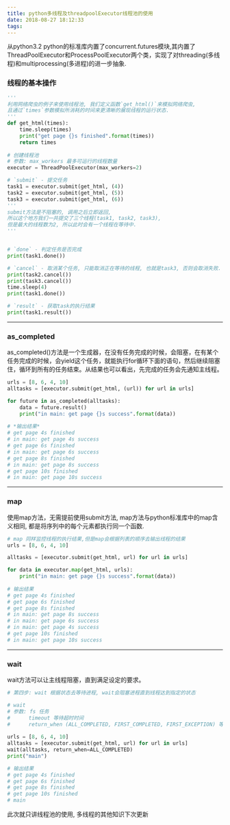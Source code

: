 ```yaml
---
title: python多线程及threadpoolExecutor线程池的使用
date: 2018-08-27 18:12:33
tags:
---
```


从python3.2 python的标准库内置了concurrent.futures模块,其内置了ThreadPoolExecutor和ProcessPoolExecutor两个类，实现了对threading(多线程)和multiprocessing(多进程)的进一步抽象.


<!-- more -->

### 线程的基本操作
```python
'''
利用网络爬虫的例子来使用线程池, 我们定义函数`get_html()`来模拟网络爬虫, 
且通过`times`参数模拟所消耗的时间来更清晰的展现线程的运行状态.
'''
def get_html(times):
    time.sleep(times)
    print("get page {}s finished".format(times))
    return times
    
# 创建线程池
# 参数: max_workers 最多可运行的线程数量
executor = ThreadPoolExecutor(max_workers=2)

# `submit` - 提交任务
task1 = executor.submit(get_html, (4))
task2 = executor.submit(get_html, (5))
task3 = executor.submit(get_html, (6))
'''
submit方法是不阻塞的, 调用之后立即返回, 
所以这个地方我们一共提交了三个线程(task1, task2, task3), 
但是最大的线程数为2, 所以此时会有一个线程在等待中.
'''


# `done` - 判定任务是否完成
print(task1.done())

# `cancel` - 取消某个任务, 只能取消正在等待的线程, 也就是task3, 否则会取消失败.
print(task2.cancel())
print(task3.cancel())
time.sleep(4)
print(task1.done())

# `result` - 获取task的执行结果
print(task1.result())
```


-----------
### as_completed 
as_completed()方法是一个生成器，在没有任务完成的时候，会阻塞，在有某个任务完成的时候，会yield这个任务，就能执行for循环下面的语句，然后继续阻塞住，循环到所有的任务结束。从结果也可以看出，先完成的任务会先通知主线程。

```python
urls = [8, 6, 4, 10]
alltasks = [executor.submit(get_html, (url)) for url in urls]

for future in as_completed(alltasks):
    data = future.result()
    print("in main: get page {}s success".format(data))
    
# *输出结果*
# get page 4s finished
# in main: get page 4s success
# get page 6s finished
# in main: get page 6s success
# get page 8s finished
# in main: get page 8s success
# get page 10s finished
# in main: get page 10s success

```
-----------

### map 
使用map方法，无需提前使用submit方法, map方法与python标准库中的map含义相同, 都是将序列中的每个元素都执行同一个函数.
```python
# map 同样监控线程的执行结果,但是map会根据列表的顺序去输出线程的结果
urls = [8, 6, 4, 10]

alltasks = [executor.submit(get_html, url) for url in urls]

for data in executor.map(get_html, urls):
    print("in main: get page {}s success".format(data))
    
# 输出结果
# get page 4s finished
# get page 6s finished
# get page 8s finished
# in main: get page 8s success
# in main: get page 6s success
# in main: get page 4s success
# get page 10s finished
# in main: get page 10s success

```

-----------
### wait
wait方法可以让主线程阻塞，直到满足设定的要求。
```python
# 第四步: wait 根据状态去等待进程, wait会阻塞进程直到线程达到指定的状态

# wait
# 参数: fs 任务
#      timeout 等待超时时间
#      return_when (ALL_COMPLETED, FIRST_COMPLETED, FIRST_EXCEPTION) 等待条件  默认ALL_COMPLETED
       
urls = [8, 6, 4, 10]
alltasks = [executor.submit(get_html, url) for url in urls]
wait(alltasks, return_when=ALL_COMPLETED)
print("main")

# 输出结果
# get page 4s finished
# get page 6s finished
# get page 8s finished
# get page 10s finished
# main
```

此次就只讲线程池的使用, 多线程的其他知识下次更新
